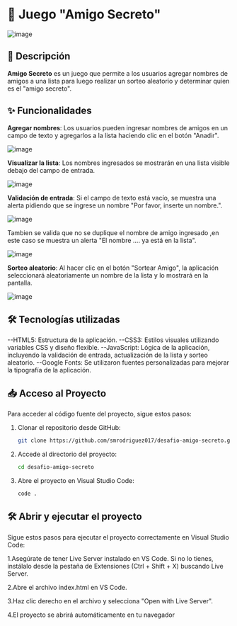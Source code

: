 # 🎁 Juego "Amigo Secreto"
![image](https://github.com/user-attachments/assets/403f7c76-b88e-452a-a67c-02c6c53e6b08)

## 📖 Descripción

**Amigo Secreto** es un juego  que permite a los usuarios agregar nombres de amigos a una lista para luego realizar un sorteo aleatorio y determinar quien es el "amigo secreto".

## ✨ Funcionalidades

**Agregar nombres**: Los usuarios pueden ingresar nombres de amigos en un campo de texto y agregarlos a la lista haciendo clic en el botón "Anadir".

![image](https://github.com/user-attachments/assets/49ab981e-a3ee-493a-95ba-997ebc59a5c8)

**Visualizar la lista**: Los nombres ingresados se mostrarán en una lista visible debajo del campo de entrada.

![image](https://github.com/user-attachments/assets/90d9bf2f-70c3-4340-b749-2d7c5a2e8eb8)

**Validación de entrada**:
Si el campo de texto está vacío, se muestra una alerta pidiendo que se ingrese un nombre "Por favor, inserte un nombre.".

![image](https://github.com/user-attachments/assets/8d4c7914-f4a2-4835-9206-be0f11b668b3)

Tambien se valida que no se duplique el nombre de amigo ingresado  ,en este caso se muestra un alerta "El nombre .... ya está en la lista".

![image](https://github.com/user-attachments/assets/1aa48f02-3879-4b08-bbfe-e7823ac04342)

**Sorteo aleatorio**: Al hacer clic en el botón "Sortear Amigo", la aplicación seleccionará aleatoriamente un nombre de la lista y lo mostrará en la pantalla.

![image](https://github.com/user-attachments/assets/1aa05d42-77e7-4d32-8d12-c743459774db)

## 🛠 Tecnologías utilizadas
--HTML5: Estructura de la aplicación.
--CSS3: Estilos visuales utilizando variables CSS y diseño flexible.
--JavaScript: Lógica de la aplicación, incluyendo la validación de entrada, actualización de la lista y sorteo aleatorio.
--Google Fonts: Se utilizaron fuentes personalizadas para mejorar la tipografía de la aplicación.

## 📥 Acceso al Proyecto  

Para acceder al código fuente del proyecto, sigue estos pasos:  

1. Clonar el repositorio desde GitHub:  
   ```bash
   git clone https://github.com/smrodriguez017/desafio-amigo-secreto.git
2. Accede al directorio del proyecto:
   ```bash
   cd desafio-amigo-secreto
3. Abre el proyecto en Visual Studio Code:
   ```bash
   code .

## 🛠️ Abrir y ejecutar el proyecto

Sigue estos pasos para ejecutar el proyecto correctamente en Visual Studio Code:

1.Asegúrate de tener Live Server instalado en VS Code.
Si no lo tienes, instálalo desde la pestaña de Extensiones (Ctrl + Shift + X) buscando Live Server.

2.Abre el archivo index.html en VS Code.

3.Haz clic derecho en el archivo y selecciona "Open with Live Server".

4.El proyecto se abrirá automáticamente en tu navegador

